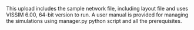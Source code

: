 This upload includes the sample network file, including layout file and uses VISSIM 6.00, 64-bit version to run. A user manual is provided for managing the simulations using manager.py python script and all the prerequisites.
 